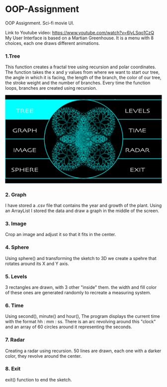 # OOP-Assignment

OOP Assignment.
Sci-fi movie UI.

Link to Youtube video: https://www.youtube.com/watch?v=6lyLSqo1CzQ <br>
My User Interface is based on a Martian Greenhouse. It is a menu with 8 choices, each one draws different animations.

<h3>1.Tree </h3>

This function creates a fractal tree using recursion and polar coordinates. The function takes the x and y values from where we want to start our tree, the angle in which it is facing, the length of the branch, the color of our tree, the stroke weight and the number of branches. Every time the function loops, branches are created using recursion.

![alt text](https://github.com/Raulalhi/OOP-Assignment/blob/master/Screenshots/0b93904b7338f0932ba3f7c4f490ddef.png)

<h3>2. Graph</h3>

I have stored a .csv file that contains the year and growth of the plant. Using an ArrayList I stored the data and draw a graph in the middle of the screen.

<h3>3. Image</h3>

Crop an image and adjust it so that it fits in the center.


<h3>4. Sphere</h3>
Using sphere() and transforming the sketch to 3D we create a spehre that rotates around its X and Y axis.


<h3>5. Levels</h3>

3 rectangles are drawn, with 3 other "inside" them. the width and fill color of these ones are generated randomly to recreate a measuring system.

<h3>6. Time</h3>

Using second(), minute() and hour(), The program displays the current time with the format hh : mm : ss. There is an arc revolving around this "clock" and an array of 60 circles around it representing the seconds.

<h3>7. Radar</h3>

Creating a radar using recursion. 50 lines are drawn, each one with a darker color, they revolve around the center.

<h3>8. Exit</h3>

exit() function to end the sketch.

